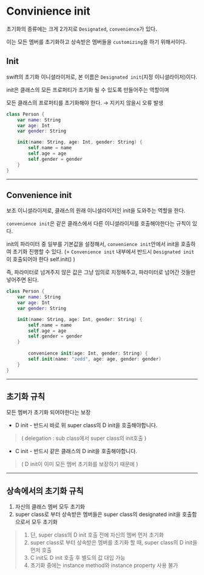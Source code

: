 # Convinience init

초기화의 종류에는 크게 2가지로 `Designated`, `convenience`가 있다.

이는 모든 멤버를 초기화하고 상속받은 멤버들을 `customizing`을 하기 위해서이다.

## Init

swift의 초기화 이니셜라이저로, 본 이름은 `Designated init`(지정 이니셜라이저)이다.

init은 클래스의 모든 프로퍼티가 초기화 될 수 있도록 만들어주는 역할이며

모든 클래스의 프로퍼티를 초기화해야 한다. → 지키지 않을시 오류 발생

```swift
class Person {
    var name: String
    var age: Int
    var gender: String

    init(name: String, age: Int, gender: String) {
        self.name = name
        self.age = age
        self.gender = gender
    }
}
```

***

## Convenience init

보조 이니셜라이저로, 클래스의 원래 이니셜라이저인 init을 도와주는 역할을 한다.

`convenience init`은 같은 클래스에서 다른 이니셜라이저를 호출해야한다는 규칙이 있다.

init의 파라미터 중 일부를 기본값을 설정해서, `convenience init`안에서 init을 호출하여 초기화 진행할 수 있다. (= `Convenience init` 내부에서 반드시 `Designated init`이 호출되어야 한다 self.init() )

즉, 파라미터로 넘겨주지 않은 값은 그냥 임의로 지정해주고, 파라미터로 넘어간 것들만 넣어주면 된다.

```swift
class Person {
    var name: String
    var age: Int
    var gender: String

    init(name: String, age: Int, gender: String) {
        self.name = name
        self.age = age
        self.gender = gender
    }
		
		convenience init(age: Int, gender: String) {
        self.init(name: "zedd", age: age, gender: gender)
    }
}
```

***

## 초기화 규칙

모든 멤버가 초기화 되어야한다는 보장

- D init - 반드시 바로 위 super class의 D init을 호출해야합니다.
> ( delegation : sub class에서 super class의 init호출 )

- C init - 반드시 같은 클래스의 D init을 호출해야합니다.
> ( D init이 이미 모든 멤버 초기화를 보장하기 때문에 )

***

## 상속에서의 초기화 규칙

1. 자신의 클래스 멤버 모두 초기화
2. super class로 부터 상속받은 멤버들은 super class의 designated init을 호출함으로서 모두 초기화
> 1. 단, super class의 D init 호출 전에 자신의 멤버 먼저 초기화
> 2. super class로 부터 상속받은 멤버를 초기화 할 때, super class의 D init을 먼저 호출
> 3. C init도 D init 호출 후 별도의 값 대입 가능
> 4. 초기화 중에는 instance method와 instance property 사용 불가